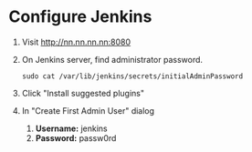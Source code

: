 # Configure Jenkins


1. Visit http://nn.nn.nn.nn:8080
1. On Jenkins server, find administrator password.

   ```console
   sudo cat /var/lib/jenkins/secrets/initialAdminPassword
   ```
1. Click "Install suggested plugins"
1. In "Create First Admin User" dialog
   1. **Username:** jenkins
   1. **Password:** passw0rd
